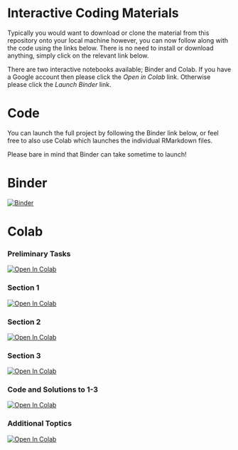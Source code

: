 # Interactive Coding Materials

Typically you would want to download or clone the material from this repository onto your local machine however, you can now follow along with the code using the links below. There is no need to install or download anything, simply click on the relevant link below.

There are two interactive notebooks available; Binder and Colab. If you have a Google account then please click the *Open in Colab* link. Otherwise please click the *Launch Binder* link.


# Code 

You can launch the full project by following the Binder link below, or feel free to also use Colab which launches the individual RMarkdown files. 

Please bare in mind that Binder can take sometime to launch!

# Binder 

[![Binder](https://mybinder.org/badge_logo.svg)](https://mybinder.org/v2/gh/UKDataServiceOpen/Crime_Data_in_R.git/HEAD)


# Colab 

### Preliminary Tasks 
[![Open In Colab](https://colab.research.google.com/assets/colab-badge.svg)](https://colab.research.google.com/github/UKDataServiceOpen/Crime_Data_in_R/blob/main/March_2023/Code/Preliminary%20Tasks.ipynb)

### Section 1 
[![Open In Colab](https://colab.research.google.com/assets/colab-badge.svg)](https://colab.research.google.com/github/UKDataServiceOpen/Crime_Data_in_R/blob/main/March_2023/Code/Section_1.ipynb)


### Section 2 
[![Open In Colab](https://colab.research.google.com/assets/colab-badge.svg)](https://colab.research.google.com/github/UKDataServiceOpen/Crime_Data_in_R/blob/main/March_2023/Code/Section_2.ipynb)

### Section 3 

[![Open In Colab](https://colab.research.google.com/assets/colab-badge.svg)](https://colab.research.google.com/github/UKDataServiceOpen/Crime_Data_in_R/blob/main/March_2023/Code/Section_3.ipynb)

### Code and Solutions to 1-3

[![Open In Colab](https://colab.research.google.com/assets/colab-badge.svg)](https://colab.research.google.com/github/UKDataServiceOpen/Crime_Data_in_R/blob/main/March_2023/Code/Code%20and%20Solutions%20from%20Topics%201-%204%20.ipynb)

### Additional Toptics 

[![Open In Colab](https://colab.research.google.com/assets/colab-badge.svg)](https://colab.research.google.com/github/UKDataServiceOpen/Crime_Data_in_R/blob/main/March_2023/Code/Additional%20Topics.ipynb)




